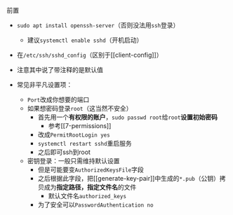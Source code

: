 前置
- `sudo apt install openssh-server`（否则没法用`ssh`登录）
  - 建议`systemctl enable sshd`（开机启动）

- 在`/etc/ssh/sshd_config`（区别于[[client-config]]）
- 注意其中说了带注释的是默认值
- 常见非平凡设置项：
  - `Port`改成你想要的端口
  - 如果想密码登录`root`（这当然不安全）
    - 首先用一个**有权限的账户**，`sudo passwd root`给`root`**设置初始密码**
      - 参考[[7-permissions]]
    - 改成`PermitRootLogin yes`
    - `systemctl restart sshd`重启服务
    - 之后即可ssh到root
  - 密钥登录：一般只需维持默认设置
    - 但是可能要变`AuthorizedKeysFile`字段
    - 之后根据此字段，把[[generate-key-pair]]中生成的`*.pub`（公钥）拷贝成为**指定路径，指定文件名**的文件
      - 默认文件名`authorized_keys`
    - 为了安全可以`PasswordAuthentication no`